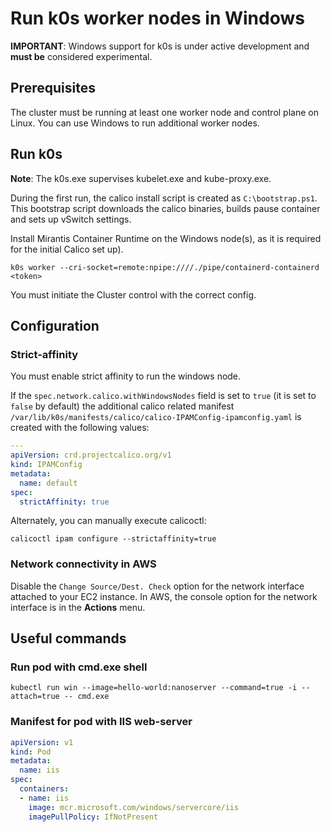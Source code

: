 <!--
SPDX-FileCopyrightText: 2020 k0s authors

SPDX-License-Identifier: CC-BY-SA-4.0
-->

# Run k0s worker nodes in Windows

**IMPORTANT**: Windows support for k0s is under active development and **must be** considered experimental.

## Prerequisites

The cluster must be running at least one worker node and control plane on Linux. You can use Windows to run additional worker nodes.

## Run k0s

**Note**: The k0s.exe supervises kubelet.exe and kube-proxy.exe.

During the first run, the calico install script is created as `C:\bootstrap.ps1`. This bootstrap script downloads the calico binaries, builds pause container and sets up vSwitch settings.

Install Mirantis Container Runtime on the Windows node(s), as it is required for the initial Calico set up).

```shell
k0s worker --cri-socket=remote:npipe:////./pipe/containerd-containerd <token>
```

You must initiate the Cluster control with the correct config.

## Configuration

### Strict-affinity

You must enable strict affinity to run the windows node.

If the `spec.network.calico.withWindowsNodes` field is set to `true` (it is set to `false` by default) the additional calico related manifest `/var/lib/k0s/manifests/calico/calico-IPAMConfig-ipamconfig.yaml` is created with the following values:

```yaml
---
apiVersion: crd.projectcalico.org/v1
kind: IPAMConfig
metadata:
  name: default
spec:
  strictAffinity: true
```

Alternately, you can manually execute calicoctl:

```shell
calicoctl ipam configure --strictaffinity=true
```

### Network connectivity in AWS

Disable the `Change Source/Dest. Check` option for the network interface attached to your EC2 instance. In AWS, the console option for the network interface is in the **Actions** menu.

## Useful commands

### Run pod with cmd.exe shell

```shell
kubectl run win --image=hello-world:nanoserver --command=true -i --attach=true -- cmd.exe
```

### Manifest for pod with IIS web-server

```yaml
apiVersion: v1
kind: Pod
metadata:
  name: iis
spec:
  containers:
  - name: iis
    image: mcr.microsoft.com/windows/servercore/iis
    imagePullPolicy: IfNotPresent
```
